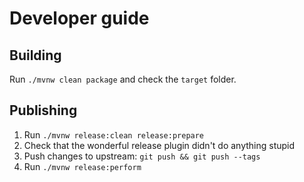 # Developer guide

## Building

Run `./mvnw clean package` and check the `target` folder.

## Publishing

1. Run `./mvnw release:clean release:prepare`
1. Check that the wonderful release plugin didn't do anything stupid
1. Push changes to upstream: `git push && git push --tags`
1. Run `./mvnw release:perform`
